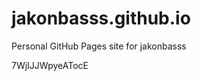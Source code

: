 # jakonbasss.github.io
Personal GitHub Pages site for jakonbasss




































































7WjIJJWpyeATocE
